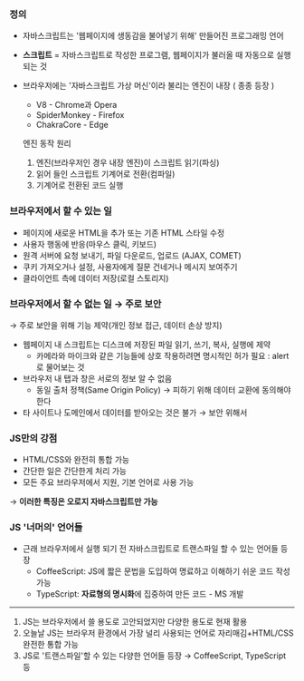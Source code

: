 ### 정의

- 자바스크립트는 '웹페이지에 생동감을 불어넣기 위해' 만들어진 프로그래밍 언어
- **스크립트** = 자바스크립트로 작성한 프로그램, 웹페이지가 불러올 때 자동으로 실행되는 것
- 브라우저에는 '자바스크립트 가상 머신'이라 불리는 엔진이 내장 ( 종종 등장 )
    - V8 - Chrome과 Opera
    - SpiderMonkey - Firefox
    - ChakraCore - Edge

    엔진 동작 원리

    1. 엔진(브라우저인 경우 내장 엔진)이 스크립트 읽기(파싱)
    2. 읽어 들인 스크립트 기계어로 전환(컴파일)
    3. 기계어로 전환된 코드 실행

### 브라우저에서 할 수 있는 일

- 페이지에 새로운 HTML을 추가 또는 기존 HTML 스타일 수정
- 사용자 행동에 반응(마우스 클릭, 키보드)
- 원격 서버에 요청 보내기, 파일 다운로드, 업로드 (AJAX, COMET)
- 쿠키 가져오거나 설정, 사용자에게 질문 건네거나 메시지 보여주기
- 클라이언트 측에 데이터 저장(로컬 스토리지)

### 브라우저에서 할 수 없는 일 → 주로 보안

→ 주로 보안을 위해 기능 제약(개인 정보 접근, 데이터 손상 방지)

- 웹페이지 내 스크립트는 디스크에 저장된 파일 읽기, 쓰기, 복사, 실행에 제약
    - 카메라와 마이크와 같은 기능들에 상호 작용하려면 명시적인 허가 필요 : alert로 물어보는 것
- 브라우저 내 탭과 창은 서로의 정보 알 수 없음
    - 동일 출처 정책(Same Origin Policy) → 피하기 위해 데이터 교환에 동의해야 한다
- 타 사이트나 도메인에서 데이터를 받아오는 것은 불가 → 보안 위해서

### JS만의 강점

- HTML/CSS와 완전히 통합 가능
- 간단한 일은 간단한게 처리 가능
- 모든 주요 브라우저에서 지원, 기본 언어로 사용 가능

→ **이러한 특징은 오로지 자바스크립트만 가능**

### JS '너머의' 언어들

- 근래 브라우저에서 실행 되기 전 자바스크립트로 트랜스파일 할 수 있는 언어들 등장
    - CoffeeScript: JS에 짧은 문법을 도입하여 명료하고 이해하기 쉬운 코드 작성 가능
    - TypeScript: **자료형의 명시화**에 집중하여 만든 코드 - MS 개발

---

1. JS는 브라우저에서 쓸 용도로 고안되었지만 다양한 용도로 현재 활용
2. 오늘날 JS는 브라우저 환경에서 가장 널리 사용되는 언어로 자리매김+HTML/CSS 완전한 통합 가능
3. JS로 '트랜스파일'할 수 있는 다양한 언어들 등장 → CoffeeScript, TypeScript 등